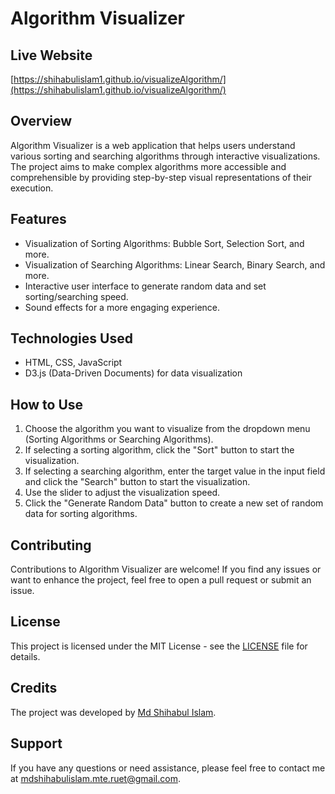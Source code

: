 # Algorithm Visualizer


## Live Website
[https://shihabulislam1.github.io/visualizeAlgorithm/](https://shihabulislam1.github.io/visualizeAlgorithm/)

## Overview
Algorithm Visualizer is a web application that helps users understand various sorting and searching algorithms through interactive visualizations. The project aims to make complex algorithms more accessible and comprehensible by providing step-by-step visual representations of their execution.

## Features
- Visualization of Sorting Algorithms: Bubble Sort, Selection Sort, and more.
- Visualization of Searching Algorithms: Linear Search, Binary Search, and more.
- Interactive user interface to generate random data and set sorting/searching speed.
- Sound effects for a more engaging experience.

## Technologies Used
- HTML, CSS, JavaScript
- D3.js (Data-Driven Documents) for data visualization


## How to Use
1. Choose the algorithm you want to visualize from the dropdown menu (Sorting Algorithms or Searching Algorithms).
2. If selecting a sorting algorithm, click the "Sort" button to start the visualization.
3. If selecting a searching algorithm, enter the target value in the input field and click the "Search" button to start the visualization.
4. Use the slider to adjust the visualization speed.
5. Click the "Generate Random Data" button to create a new set of random data for sorting algorithms.

## Contributing
Contributions to Algorithm Visualizer are welcome! If you find any issues or want to enhance the project, feel free to open a pull request or submit an issue.

## License
This project is licensed under the MIT License - see the [LICENSE](./LICENSE) file for details.

## Credits
The project was developed by [Md Shihabul Islam](https://github.com/shihabulislam1).


## Support
If you have any questions or need assistance, please feel free to contact me at [mdshihabulislam.mte.ruet@gmail.com](mailto:mdshihabulislam.mte.ruet@gmail.com).
